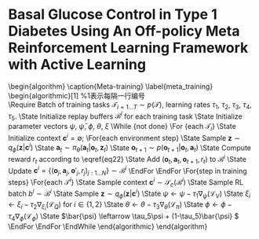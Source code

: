 # Basal Glucose Control in Type 1 Diabetes Using An Off-policy Meta Reinforcement Learning Framework with Active Learning

\begin{algorithm}
	\caption{Meta-training}
	\label{meta_training}
	\begin{algorithmic}[1]  %1表示每隔一行编号	
		\Require Batch of training tasks $\mathcal{T}_{i=1...T} \sim p(\mathcal{T})$, learning rates $\tau_1$, $\tau_2$, $\tau_3$, $\tau_4$, $\tau_5$. 
        \State Initialize replay buffers $\mathcal{B}^i$ for each training task 
        \State Initialize parameter vectors $\psi$, $\bar{\psi}$, $\phi$, $\theta$, $\xi$
		\While {not done}
        \For {each $\mathcal{T}_i$}
		    \State Initialize context $\bm{c}^i= \emptyset$;
            \For{each environment step}
                \State Sample $\bm{z} \sim q_{\phi}(\bm{z}|\bm{c}^i)$
                \State $\bm{a}_t \sim \pi_{\theta}(\bm{a}_t|\bm{o}_t,\bm{z}_t)$
                \State $\bm{o}_{t+1} \sim p(\bm{o}_{t+1}|\bm{o}_t, \bm{a}_t)$
                \State Compute reward $r_t$ according to \eqref{eq22}
                \State Add $(\bm{o}_t,\bm{a}_t,\bm{o}_{t+1},r_t)$ to $\mathcal{B}^i$
                \State Update $\bm{c}^i=\left\{ (\bm{o}_j,\bm{a}_j,\bm{o}'_j,r_j)_{j:1...N} \right\} \sim \mathcal{B}^i$
            \EndFor
		\EndFor
        \For{step in training steps}
            \For{each $\mathcal{T}^i$}
                \State Sample context $\bm{c}^i \sim \mathcal{S}_c(\mathcal{B}^i)$ 
                \State Sample RL batch $b^i \sim \mathcal{B}^i$
                \State Sample $\bm{z} \sim q_{\phi}(\bm{z}|\bm{c}^i)$
                \State $\psi \leftarrow \psi - \tau_1 \nabla_{\psi}(\mathcal{L}_V)$
                \State $\xi_i \leftarrow \xi_i - \tau_2 \nabla_{\xi_i}(\mathcal{L}_Q)$ for $i \in \{1,2\}$
                \State $\theta \leftarrow \theta - \tau_3 \nabla_{\theta}(\mathcal{L}_{\pi})$
                \State $\phi \leftarrow \phi - \tau_4 \nabla_{\phi}(\mathcal{L}_{\phi})$
                \State $\bar{\psi} \leftarrow \tau_5\psi + (1-\tau_5)\bar{\psi}  $
            \EndFor
        \EndFor
        \EndWhile
	\end{algorithmic}
\end{algorithm}
